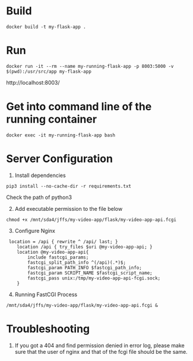 # Build
`docker build -t my-flask-app .`

# Run
`docker run -it --rm --name my-running-flask-app -p 8003:5000 -v $(pwd):/usr/src/app my-flask-app`

http://localhost:8003/

# Get into command line of the running container
`docker exec -it my-running-flask-app bash`

# Server Configuration

1. Install dependencies
```
pip3 install --no-cache-dir -r requirements.txt
```

Check the path of python3

2. Add executable permission to the file below
```
chmod +x /mnt/sda4/jffs/my-video-app/flask/my-video-app-api.fcgi
```

3. Configure Nginx
```
 location = /api { rewrite ^ /api/ last; }
    location /api { try_files $uri @my-video-app-api; }
    location @my-video-app-api{
        include fastcgi_params;
        fastcgi_split_path_info ^(/api)(.*)$;
        fastcgi_param PATH_INFO $fastcgi_path_info;
        fastcgi_param SCRIPT_NAME $fastcgi_script_name;
        fastcgi_pass unix:/tmp/my-video-app-api-fcgi.sock;
    }
```

4. Running FastCGI Process
```
/mnt/sda4/jffs/my-video-app/flask/my-video-app-api.fcgi &
```

# Troubleshooting
1. If you got a 404 and find permission denied in error log, please make sure that the user of nginx and that of the fcgi file should be the same.